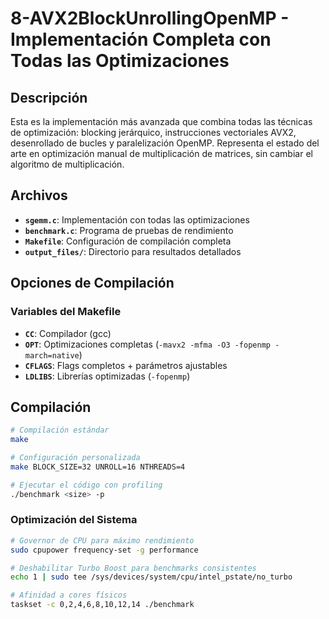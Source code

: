 # 8-AVX2BlockUnrollingOpenMP - Implementación Completa con Todas las Optimizaciones

## Descripción

Esta es la implementación más avanzada que combina todas las técnicas de optimización: blocking jerárquico, instrucciones vectoriales AVX2, desenrollado de bucles y paralelización OpenMP. Representa el estado del arte en optimización manual de multiplicación de matrices, sin cambiar el algoritmo de multiplicación.

## Archivos

- **`sgemm.c`**: Implementación con todas las optimizaciones
- **`benchmark.c`**: Programa de pruebas de rendimiento
- **`Makefile`**: Configuración de compilación completa
- **`output_files/`**: Directorio para resultados detallados

## Opciones de Compilación

### Variables del Makefile
- **`CC`**: Compilador (gcc)
- **`OPT`**: Optimizaciones completas (`-mavx2 -mfma -O3 -fopenmp -march=native`)
- **`CFLAGS`**: Flags completos + parámetros ajustables
- **`LDLIBS`**: Librerías optimizadas (`-fopenmp`)

## Compilación 

```bash
# Compilación estándar
make

# Configuración personalizada
make BLOCK_SIZE=32 UNROLL=16 NTHREADS=4

# Ejecutar el código con profiling
./benchmark <size> -p
```

### Optimización del Sistema
```bash
# Governor de CPU para máximo rendimiento
sudo cpupower frequency-set -g performance

# Deshabilitar Turbo Boost para benchmarks consistentes
echo 1 | sudo tee /sys/devices/system/cpu/intel_pstate/no_turbo

# Afinidad a cores físicos
taskset -c 0,2,4,6,8,10,12,14 ./benchmark
```
